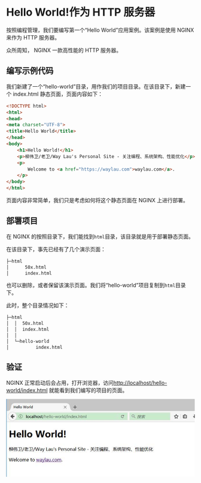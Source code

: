 # Hello World!作为 HTTP 服务器

按照编程管理，我们要编写第一个“Hello World”应用案例。该案例是使用 NGINX 来作为 HTTP 服务器。

众所周知， NGINX 一款高性能的 HTTP 服务器。


## 编写示例代码

我们新建了一个“hello-world”目录，用作我们的项目目录。在该目录下，新建一个 index.html 静态页面，页面内容如下：

```html
<!DOCTYPE html>
<html>
<head>
<meta charset="UTF-8">
<title>Hello World</title>
</head>
<body>
	<h1>Hello World!</h1>
	<p>柳伟卫/老卫/Way Lau's Personal Site - 关注编程、系统架构、性能优化</p>
	<p>
		Welcome to <a href="https://waylau.com">waylau.com</a>.
	</p>
</body>
</html>
```

页面内容非常简单，我们只是考虑如何将这个静态页面在 NGINX 上进行部署。


## 部署项目 

在 NGINX 的按照目录下，我们能找到`html`目录，该目录就是用于部署静态页面。

在该目录下，事先已经有了几个演示页面：

```shell
├─html
│      50x.html
│      index.html
```

也可以删除，或者保留该演示页面。我们将“hello-world”项目复制到`html`目录下。

此时，整个目录情况如下：

```shell
├─html
│  │  50x.html
│  │  index.html
│  │
│  └─hello-world
│          index.html
```

## 验证
 
NGINX 正常启动后会占用，打开浏览器，访问<http://localhost/hello-world/index.html> 就能看到我们编写的项目的页面。

![](../images/hello-world/hello-world.jpg)

